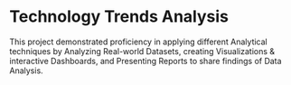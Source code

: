 # Technology Trends Analysis

This project demonstrated proficiency in applying different Analytical techniques by Analyzing Real-world Datasets, creating
Visualizations & interactive Dashboards, and Presenting Reports to  share findings of Data Analysis.
